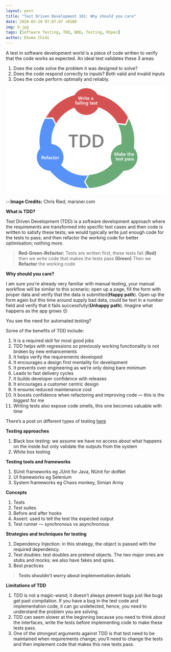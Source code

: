 ```yaml
---
layout: post
title: "Test Driven Development 101: Why should you care"
date: 2020-05-20 07:07:07 +0100
img: 9.jpg
tags: [Software Testing, TDD, BDD, Testing, RSpec]
author: Ekuma Chidi
---
```



A test in software development world is a piece of code written to verify that the code works as expected. An ideal test validates these 3 areas:

1.  Does the code solve the problem it was designed to solve?
2.  Does the code respond correctly to inputs? Both valid and invalid inputs
3.  Does the code perform optimally and reliably.

![](/images/pages/tdd.png)

:-:**Image Credits:** Chris Ried, marsner.com

**What is TDD?**

Test Driven Development (TDD) is a software development approach where the requirements are transformed into specific test cases and then code is written to satisfy these tests; we would typically write just enough code for the tests to pass; and then refactor the working code for better optimisation; nothing more.

> **Red-Green-Refactor:** Tests are written first, these tests fail (**Red)** then we write code that makes the tests pass **(Green)** Then we **Refactor** the working code

**Why should you care?**

I am sure you’re already very familiar with manual testing, your manual workflow will be similar to this scenario; open up a page, fill the form with proper data and verify that the data is submitted(**Happy path**). Open up the form again but this time around supply bad data, could be text in a number field and verify that it fails successfully(**Unhappy path**). Imagine what happens as the app grows 😔

You see the need for automated testing?

Some of the benefits of TDD include:

1.  It is a required skill for most good jobs
2.  TDD helps with regressions so previously working functionality is not broken by new enhancements
3.  It helps verify the requirements developed
4.  It encourages a design first mentality for development
5.  It prevents over engineering as we’re only doing bare minimum
6.  Leads to fast delivery cycles
7.  It builds developer confidence with releases
8.  It encourages a customer centric design
9.  It ensures reduced maintenance cost
10.  It boosts confidence when refactoring and improving code — this is the biggest for me
11.  Writing tests also expose code smells, this one becomes valuable with time

There’s a post on different types of testing [here](https://ekumachidi.gitlab.io/2019/10/29/Software-testing-introduction/)

**Testing approaches**

1.  Black box testing: we assume we have no access about what happens on the inside but only validate the outputs from the system
2.  White box testing

**Testing tools and frameworks**

1.  SUnit frameworks eg JUnit for Java, NUnit for dotNet
2.  UI frameworks eg Selenium
3.  System frameworks eg Chaos monkey, Simian Army

**Concepts**

1.  Tests
2.  Test suites
3.  Before and after hooks
4.  Assert: used to tell the test the expected output
5.  Test runner — synchronous vs asynchronous

**Strategies and techniques for testing**

1.  Dependency Injection: in this strategy, the object is passed with the required dependency.
2.  Test doubles: test doubles are pretend objects. The two major ones are stubs and mocks; we also have fakes and spies.
3.  Best practices

> **Tests shouldn’t worry about implementation details**

**Limitations of TDD**

1.  TDD is not a magic-wand; it doesn’t always prevent bugs just like bugs get past compilation. If you have a bug in the test code and implementation code, it can go undetected, hence, you need to understand the problem you are solving.
2.  TDD can seem slower at the beginning because you need to think about the interfaces, write the tests before implementing code to make these tests pass.
3.  One of the strongest arguments against TDD is that test need to be maintained when requirements change; you’ll need to change the tests and then implement code that makes this new tests pass.
